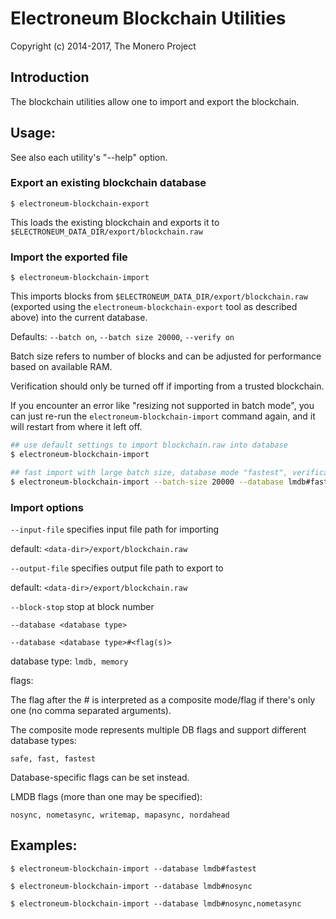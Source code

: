 # Electroneum Blockchain Utilities

Copyright (c) 2014-2017, The Monero Project

## Introduction

The blockchain utilities allow one to import and export the blockchain.

## Usage:

See also each utility's "--help" option.

### Export an existing blockchain database

`$ electroneum-blockchain-export`

This loads the existing blockchain and exports it to `$ELECTRONEUM_DATA_DIR/export/blockchain.raw`

### Import the exported file

`$ electroneum-blockchain-import`

This imports blocks from `$ELECTRONEUM_DATA_DIR/export/blockchain.raw` (exported using the
`electroneum-blockchain-export` tool as described above) into the current database.

Defaults: `--batch on`, `--batch size 20000`, `--verify on`

Batch size refers to number of blocks and can be adjusted for performance based on available RAM.

Verification should only be turned off if importing from a trusted blockchain.

If you encounter an error like "resizing not supported in batch mode", you can just re-run
the `electroneum-blockchain-import` command again, and it will restart from where it left off.

```bash
## use default settings to import blockchain.raw into database
$ electroneum-blockchain-import

## fast import with large batch size, database mode "fastest", verification off
$ electroneum-blockchain-import --batch-size 20000 --database lmdb#fastest --verify off

```

### Import options

`--input-file`
specifies input file path for importing

default: `<data-dir>/export/blockchain.raw`

`--output-file`
specifies output file path to export to

default: `<data-dir>/export/blockchain.raw`

`--block-stop`
stop at block number

`--database <database type>`

`--database <database type>#<flag(s)>`

database type: `lmdb, memory`

flags:

The flag after the # is interpreted as a composite mode/flag if there's only
one (no comma separated arguments).

The composite mode represents multiple DB flags and support different database types:

`safe, fast, fastest`

Database-specific flags can be set instead.

LMDB flags (more than one may be specified):

`nosync, nometasync, writemap, mapasync, nordahead`

## Examples:

```
$ electroneum-blockchain-import --database lmdb#fastest

$ electroneum-blockchain-import --database lmdb#nosync

$ electroneum-blockchain-import --database lmdb#nosync,nometasync
```
